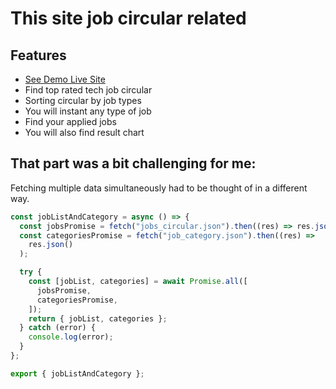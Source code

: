 # This site job circular related

## Features

- [See Demo Live Site](https://jobs-hunter.netlify.app/)
- Find top rated tech job circular
- Sorting circular by job types
- You will instant any type of job
- Find your applied jobs
- You will also find result chart

## That part was a bit challenging for me:

Fetching multiple data simultaneously had to be thought of in a different way.

```javascript
const jobListAndCategory = async () => {
  const jobsPromise = fetch("jobs_circular.json").then((res) => res.json());
  const categoriesPromise = fetch("job_category.json").then((res) =>
    res.json()
  );

  try {
    const [jobList, categories] = await Promise.all([
      jobsPromise,
      categoriesPromise,
    ]);
    return { jobList, categories };
  } catch (error) {
    console.log(error);
  }
};

export { jobListAndCategory };
```

